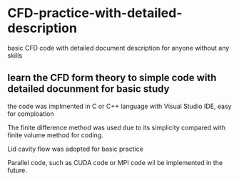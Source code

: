 # CFD-practice-with-detailed-description
basic CFD code with detailed document description for anyone without any skills
## learn the CFD form theory to simple code with detailed docunment for basic study
the code was implmented in C or C++ language with Visual Studio IDE, easy for comploation

The finite difference method was used due to its simplicity compared with finite volume method 
for coding.

Lid cavity flow was adopted for basic practice

Parallel code, such as CUDA code or MPI code wil be implemented in the future.


